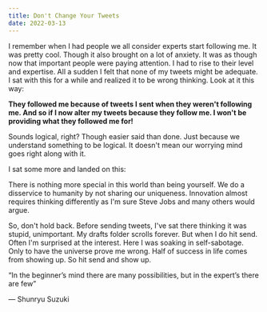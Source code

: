 ```yaml
---
title: Don't Change Your Tweets
date: 2022-03-13
---
```


I remember when I had people we all consider experts start following me. It was pretty cool. Though it also brought on a lot of anxiety. It was as though now that important people were paying attention. I had to rise to their level and expertise. All a sudden I felt that none of my tweets might be adequate. I sat with this for a while and realized it to be wrong thinking. Look at it this way:

<strong>They followed me because of tweets I sent when they weren't following me. And so if I now alter my tweets because they follow me. I won't be providing what they followed me for!</strong>

Sounds logical, right? Though easier said than done. Just because we understand something to be logical. It doesn't mean our worrying mind goes right along with it.

I sat some more and landed on this:

There is nothing more special in this world than being yourself. We do a disservice to humanity by not sharing our uniqueness. Innovation almost requires thinking differently as I'm sure Steve Jobs and many others would argue.

So, don't hold back. Before sending tweets, I've sat there thinking it was stupid, unimportant. My drafts folder scrolls forever. But when I do hit send. Often I'm surprised at the interest. Here I was soaking in self-sabotage. Only to have the universe prove me wrong. Half of success in life comes from showing up. So hit send and show up.

<div class="quote">
<p>“In the beginner’s mind there are many possibilities, but in the expert’s there are few”</p>
<span>― Shunryu Suzuki</span>
</div>

